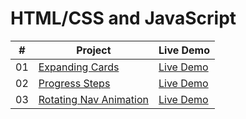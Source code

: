 # HTML/CSS and JavaScript

|  #  | Project                                                                                                                   | Live Demo                                                                         |
| :-: | ------------------------------------------------------------------------------------------------------------------------- | --------------------------------------------------------------------------------- |
| 01  | [Expanding Cards](https://github.com/dhairya137/made-with-js/tree/master/01%20-%20Expanding%20Cards)                           | [Live Demo](https://01-expanding-cards.netlify.app/)               |
| 02  | [Progress Steps](https://github.com/dhairya137/made-with-js/tree/master/02%20-%20Progress%20Steps)                           | [Live Demo](https://02-progress-steps.netlify.app/)               |
| 03  | [Rotating Nav Animation](https://github.com/dhairya137/made-with-js/tree/master/03%20-%20Rotating%20Nav)                           | [Live Demo](https://03-rotating-nav.netlify.app/)               |
